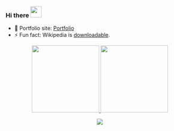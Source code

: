 ### Hi there <img src="https://raw.githubusercontent.com/sawankumar/sawankumar/master/assets/Hi.gif" width="30px">

- 🎯 Portfolio site: [Portfolio](https://sawankumar.gitlab.io/)
- ⚡ Fun fact: Wikipedia is [downloadable](https://en.wikipedia.org/wiki/Wikipedia:Database_download).

<p align="center">
<a href="https://github.com/sawankumar">
  <img height="180em" src="https://github-readme-stats.vercel.app/api?username=sawankumar&show_icons=true&include_all_commits=true&count_private=true" />
  <img height="180em" src="https://github-readme-stats.vercel.app/api/top-langs/?username=sawankumar&layout=compact" />
</a>
</p>

<div align="center">
    <img src="https://raw.githubusercontent.com/sawankumar/sawankumar/master/assets/activity.png" />
</div>